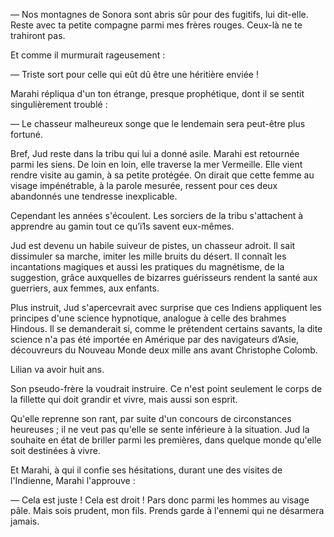 — Nos montagnes de Sonora sont abris sûr pour des fugitifs, lui dit-elle. Reste avec ta petite compagne parmi mes frères rouges. Ceux-là ne te trahiront pas.

Et comme il murmurait rageusement :

— Triste sort pour celle qui eût dû être une héritière enviée !

Marahi répliqua d'un ton étrange, presque prophétique, dont il se sentit
singulièrement troublé :

— Le chasseur malheureux songe que le lendemain sera peut-être plus fortuné.

Bref, Jud reste dans la tribu qui lui a donné asile. Marahi est retournée
parmi les siens. De loin en loin, elle traverse la mer Vermeille. Elle vient
rendre visite au gamin, à sa petite protégée. On dirait que cette femme au
visage impénétrable, à la parole mesurée, ressent pour ces deux abandonnés
une tendresse inexplicable.

Cependant les années s'écoulent. Les sorciers de la tribu s'attachent à
apprendre au gamin tout ce qu’i1s savent eux-mêmes.

Jud est devenu un habile suiveur de pistes, un chasseur adroit. Il sait
dissimuler sa marche, imiter les mille bruits du désert. Il connaît les incantations magiques et aussi les pratiques du magnétisme, de la suggestion,
grâce auxquelles de bizarres guérisseurs rendent la santé aux guerriers,
aux femmes, aux enfants.

Plus instruit, Jud s'apercevrait avec surprise que ces Indiens appliquent
les principes d'une science hypnotique, analogue à celle des brahmes Hindous. Il se demanderait si, comme le prétendent certains savants, la dite
science n'a pas été importée en Amérique par des navigateurs d’Asie,
découvreurs du Nouveau Monde deux mille ans avant Christophe Colomb.

Lilian va avoir huit ans.

Son pseudo-frère la voudrait instruire. Ce n'est point seulement le corps de la fillette qui doit grandir et vivre, mais aussi son esprit.

Qu'elle reprenne son rant, par suite d'un concours de circonstances heureuses ; il ne veut pas qu'elle se sente inférieure à la situation. Jud la souhaite en état de briller parmi les premières, dans quelque monde qu'elle soit destinées à vivre.

Et Marahi, à qui il confie ses hésitations, durant une des visites de l'Indienne, Marahi l'approuve : 

— Cela est juste ! Cela est droit ! Pars donc parmi les hommes au visage pâle. Mais sois prudent, mon fils. Prends garde à l'ennemi qui ne désarmera
jamais.
